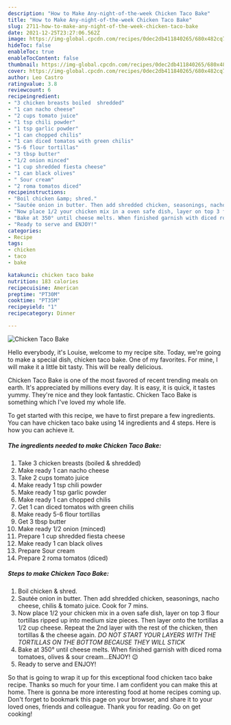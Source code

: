 ```yaml
---
description: "How to Make Any-night-of-the-week Chicken Taco Bake"
title: "How to Make Any-night-of-the-week Chicken Taco Bake"
slug: 2711-how-to-make-any-night-of-the-week-chicken-taco-bake
date: 2021-12-25T23:27:06.562Z
image: https://img-global.cpcdn.com/recipes/0dec2db411840265/680x482cq70/chicken-taco-bake-recipe-main-photo.jpg
hideToc: false
enableToc: true
enableTocContent: false
thumbnail: https://img-global.cpcdn.com/recipes/0dec2db411840265/680x482cq70/chicken-taco-bake-recipe-main-photo.jpg
cover: https://img-global.cpcdn.com/recipes/0dec2db411840265/680x482cq70/chicken-taco-bake-recipe-main-photo.jpg
author: Leo Castro
ratingvalue: 3.8
reviewcount: 6
recipeingredient:
- "3 chicken breasts boiled  shredded"
- "1 can nacho cheese"
- "2 cups tomato juice"
- "1 tsp chili powder"
- "1 tsp garlic powder"
- "1 can chopped chilis"
- "1 can diced tomatos with green chilis"
- "5-6 flour tortillas"
- "3 tbsp butter"
- "1/2 onion minced"
- "1 cup shredded fiesta cheese"
- "1 can black olives"
- " Sour cream"
- "2 roma tomatos diced"
recipeinstructions:
- "Boil chicken &amp; shred."
- "Sautée onion in butter. Then add shredded chicken, seasonings, nacho cheese, chilis &amp; tomato juice. Cook for 7 mins."
- "Now place 1/2 your chicken mix in a oven safe dish, layer on top 3 flour tortillas ripped up into medium size pieces. Then layer onto the tortillas a 1/2 cup cheese. Repeat the 2nd layer with the rest of the chicken, then tortillas &amp; the cheese again. *DO NOT START YOUR LAYERS WITH THE TORTILLAS ON THE BOTTOM BECAUSE THEY WILL STICK*"
- "Bake at 350° until cheese melts. When finished garnish with diced roma tomatoes, olives &amp; sour cream...ENJOY! 😉"
- "Ready to serve and ENJOY!"
categories:
- Recipe
tags:
- chicken
- taco
- bake

katakunci: chicken taco bake 
nutrition: 183 calories
recipecuisine: American
preptime: "PT30M"
cooktime: "PT35M"
recipeyield: "1"
recipecategory: Dinner

---
```



![Chicken Taco Bake](https://img-global.cpcdn.com/recipes/0dec2db411840265/680x482cq70/chicken-taco-bake-recipe-main-photo.jpg)

Hello everybody, it's Louise, welcome to my recipe site. Today, we're going to make a special dish, chicken taco bake. One of my favorites. For mine, I will make it a little bit tasty. This will be really delicious.

Chicken Taco Bake is one of the most favored of recent trending meals on earth. It's appreciated by millions every day. It is easy, it is quick, it tastes yummy. They're nice and they look fantastic. Chicken Taco Bake is something which I've loved my whole life.




To get started with this recipe, we have to first prepare a few ingredients. You can have chicken taco bake using 14 ingredients and 4 steps. Here is how you can achieve it.

<!--inarticleads1-->

##### The ingredients needed to make Chicken Taco Bake:

1. Take 3 chicken breasts (boiled &amp; shredded)
1. Make ready 1 can nacho cheese
1. Take 2 cups tomato juice
1. Make ready 1 tsp chili powder
1. Make ready 1 tsp garlic powder
1. Make ready 1 can chopped chilis
1. Get 1 can diced tomatos with green chilis
1. Make ready 5-6 flour tortillas
1. Get 3 tbsp butter
1. Make ready 1/2 onion (minced)
1. Prepare 1 cup shredded fiesta cheese
1. Make ready 1 can black olives
1. Prepare  Sour cream
1. Prepare 2 roma tomatos (diced)




<!--inarticleads2-->

##### Steps to make Chicken Taco Bake:

1. Boil chicken &amp; shred.
1. Sautée onion in butter. Then add shredded chicken, seasonings, nacho cheese, chilis &amp; tomato juice. Cook for 7 mins.
1. Now place 1/2 your chicken mix in a oven safe dish, layer on top 3 flour tortillas ripped up into medium size pieces. Then layer onto the tortillas a 1/2 cup cheese. Repeat the 2nd layer with the rest of the chicken, then tortillas &amp; the cheese again. *DO NOT START YOUR LAYERS WITH THE TORTILLAS ON THE BOTTOM BECAUSE THEY WILL STICK*
1. Bake at 350° until cheese melts. When finished garnish with diced roma tomatoes, olives &amp; sour cream...ENJOY! 😉
1. Ready to serve and ENJOY!



So that is going to wrap it up for this exceptional food chicken taco bake recipe. Thanks so much for your time. I am confident you can make this at home. There is gonna be more interesting food at home recipes coming up. Don't forget to bookmark this page on your browser, and share it to your loved ones, friends and colleague. Thank you for reading. Go on get cooking!
